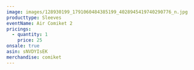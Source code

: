 ```yaml
---
image: images/128930199_1791060484385199_4028945419740290776_n.jpg
producttype: Sleeves
eventName: Air Comiket 2
pricings:
  - quantity: 1
    price: 25
onsale: true
asin: sNVDYIsEK
merchandise: comiket
---
```

